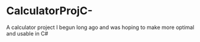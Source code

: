 # CalculatorProjC-
A calculator project I begun long ago and was hoping to make more optimal and usable in C#
